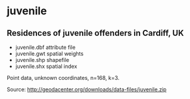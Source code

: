 juvenile
========

Residences of juvenile offenders in Cardiff, UK
-----------------------------------------------

 * juvenile.dbf attribute file
 * juvenile.gwt spatial weights
 * juvenile.shp shapefile
 * juvenile.shx spatial index

Point data, unknown coordinates, n=168, k=3. 

Source: http://geodacenter.org/downloads/data-files/juvenile.zip
